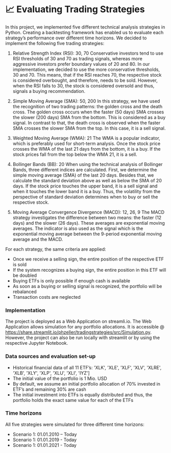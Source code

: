 # 📈 Evaluating Trading Strategies

In this project, we implemented five different technical analysis strategies in Python. Creating a backtesting framework has enabled us to evaluate each strategy’s performance over different time horizons. We decided to implement the following five trading strategies:

1. Relative Strength Index (RSI): 30, 70
Conservative investors tend to use RSI thresholds of 30 and 70 as trading signals, whereas more aggressive investors prefer boundary values of 20 and 80. In our implementation, we decided to use the more conservative thresholds, 30 and 70. This means, that if the RSI reaches 70, the respective stock is considered overbought, and therefore, needs to be sold. However, when the RSI falls to 30, the stock is considered oversold and thus, signals a buying recommendation.

2. Simple Moving Average (SMA): 50, 200
In this strategy, we have used the recognition of two trading patterns: the golden cross and the death cross. The golden cross occurs when the faster (50 days) SMA crosses the slower (200 days) SMA from the bottom. This is considered as a buy signal. In contrast to that, the death cross is observed when the faster SMA crosses the slower SMA from the top. In this case, it is a sell signal.

3. Weighted Moving Average (WMA): 21
The WMA is a popular indicator, which is preferably used for short-term analysis. Once the stock price crosses the WMA of the last 21 days from the bottom, it is a buy. If the stock prices fall from the top below the WMA 21, it is a sell.

4.	Bollinger Bands (BB): 20
When using the technical analysis of Bollinger Bands, three different indices are calculated. First, we determine the simple moving average (SMA) of the last 20 days. Besides that, we calculate the standard deviation above as well as below the SMA of 20 days. If the stock price touches the upper band, it is a sell signal and when it touches the lower band it is a buy. Thus, the volatility from the perspective of standard deviation determines when to buy or sell the respective stock.

5.	Moving Average Convergence Divergence (MACD): 12, 26, 9
The MACD strategy investigates the difference between two means: the faster (12 days) and the slower (26 days). These averages are exponential moving averages. The indicator is also used as the signal which is the exponential moving average between the 9-period exponential moving average and the MACD.

For each strategy, the same criteria are applied:
* Once we receive a selling sign, the entire position of the respective ETF is sold
* If the system recognizes a buying sign, the entire position in this ETF will be doubled
* Buying ETFs is only possible if enough cash is available
* As soon as a buying or selling signal is recognized, the portfolio will be rebalanced
* Transaction costs are neglected

### Implementation
The project is deployed as a Web Application on streamli.io. The Web Application allows simulation for any portfolio allocations. It is accessible @ https://share.streamlit.io/phzeller/tradingstrategies/src/Simulation.py. 
However, the project can also be run locally with streamlit or by using the respective Jupyter Notebook.

### Data sources and evaluation set-up
* Historical financial data of all 11 ETF’s: 'XLK', 'XLE', 'XLF', 'XLV', 'XLRE', 'XLB', 'XLY', 'XLP', 'XLU', 'XLI', 'IYZ']
* The initial value of the portfolio is 1 Mio. USD
* By default, we assume an initial portfolio allocation of 70% invested in ETF’s and remaining 30% are cash 
* The initial investment into ETFs is equally distributed and thus, the portfolio holds the exact same value for each of the ETFs 

### Time horizons
All five strategies were simulated for three different time horizons:
* Scenario 1: 01.01.2010 – Today
* Scenario 1: 01.01.2019 - Today
* Scenario 1: 01.01.2021 - Today
